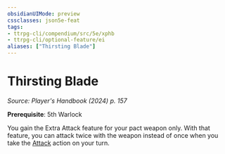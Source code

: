 ```yaml
---
obsidianUIMode: preview
cssclasses: json5e-feat
tags:
- ttrpg-cli/compendium/src/5e/xphb
- ttrpg-cli/optional-feature/ei
aliases: ["Thirsting Blade"]
---
```

# Thirsting Blade
*Source: Player's Handbook (2024) p. 157*  

**Prerequisite**: 5th Warlock

You gain the Extra Attack feature for your pact weapon only. With that feature, you can attack twice with the weapon instead of once when you take the [Attack](Mechanics/rules/actions.md#Attack) action on your turn.